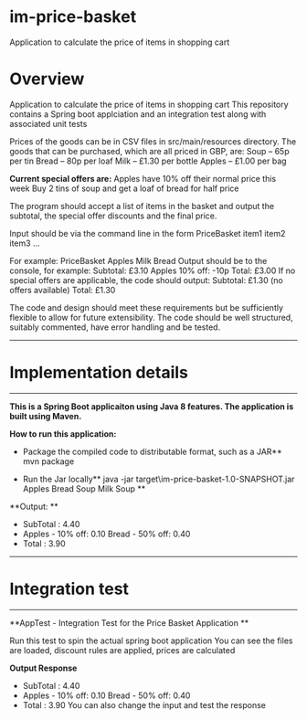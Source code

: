 # im-price-basket
Application to calculate the price of items in shopping cart

# Overview
Application to calculate the price of items in shopping cart 
This repository contains a Spring boot applciation and an integration test along with associated unit tests 

Prices of the goods can be in CSV files in src/main/resources directory.
The goods that can be purchased, which are all priced in GBP, are:
  Soup – 65p per tin
  Bread – 80p per loaf
  Milk – £1.30 per bottle
  Apples – £1.00 per bag

**Current special offers are:** 
  Apples have 10% off their normal price this week
  Buy 2 tins of soup and get a loaf of bread for half price

The program should accept a list of items in the basket and output the subtotal,
the special offer discounts and the final price. 

Input should be via the command line in the form PriceBasket item1 item2 item3 ...
 
 For example: PriceBasket Apples Milk Bread
 Output should be to the console, for example:
  Subtotal: £3.10
  Apples 10% off: -10p
  Total: £3.00
  If no special offers are applicable, the code should output:
  Subtotal: £1.30
  (no offers available)
  Total: £1.30


The code and design should meet these requirements but be sufficiently flexible to allow for future extensibility. The
code should be well structured, suitably commented, have error handling and be tested.

***********************************
# Implementation details
***********************************

**This is a Spring Boot applicaiton using Java 8 features. The application is built using Maven.** 

**How to run this application:**
- Package the compiled code to distributable format, such as a JAR**
    mvn package 

- Run the Jar locally**
   java -jar target\im-price-basket-1.0-SNAPSHOT.jar Apples Bread Soup Milk Soup ** 

**Output: ** 

 - SubTotal : 4.40
 - Apples - 10% off: 0.10 Bread - 50% off: 0.40
 - Total : 3.90

***********************************
# Integration test
***********************************
 **AppTest - Integration Test for the Price Basket Application ** 
  
 Run this test to spin the actual spring boot application
 You can see the files are loaded, discount rules are applied, prices are calculated
 
 
 **Output Response** 
 
 - SubTotal : 4.40
 - Apples - 10% off: 0.10 Bread - 50% off: 0.40
 - Total : 3.90
 You can also change the input and test the response
